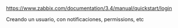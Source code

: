 https://www.zabbix.com/documentation/3.4/manual/quickstart/login

Creando un usuario, con notificaciones, permissions, etc
